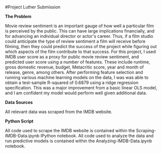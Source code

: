 #Project Luther Submission

**The Problem**

Movie review sentiment is an important gauge of how well a particular film is perceived by the public. This can have large implications financially, and for advancing an individual director or actor's career. Thus, if a film studio could anticipate the type of review sentiment a film will receive before filming, then they could predict the success of the project while figuring out which aspects of the film contribute to that success. For this project, I used IMDB user score as a proxy for public movie review sentiment, and predicted user score using a number of features. These include runtime, gross domestic revenue, budget, Metacritic score, year and month of release, genre, among others. After performing feature selection and running various machine learning models on the data, I was was able to obtain a test-sample R-squared of 0.6879 using a ridge regression specification. This was a major improvement from a basic linear OLS model, and I am confident my model would perform well given additional data.

**Data Sources**

All relevant data was scraped from the IMDB website.

**Python Script**

All code used to scrape the IMDB website is contained within the Scraping-IMDB-Data.ipynb IPython notebook. All code used to analyze the data and run predictive models is contained within the Analyzing-IMDB-Data.ipynb notebook.